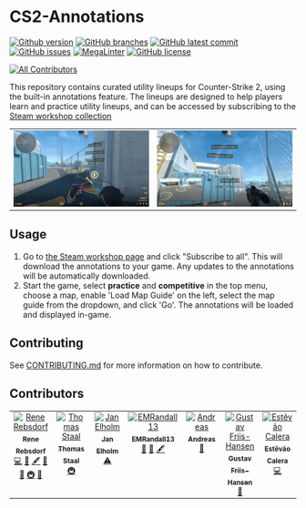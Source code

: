 # CS2-Annotations

[![Github version](https://badgen.net/github/tag/ReneRebsdorf/CS2-Annotations)](https://github.com/ReneRebsdorf/CS2-Annotations/tags/)
[![GitHub branches](https://badgen.net/github/branches/ReneRebsdorf/CS2-Annotations)](https://github.com/ReneRebsdorf/CS2-Annotations/)
[![GitHub latest commit](https://badgen.net/github/last-commit/ReneRebsdorf/CS2-Annotations)](https://GitHub.com/ReneRebsdorf/CS2-Annotations/commit/)
[![GitHub issues](https://img.shields.io/github/issues/ReneRebsdorf/CS2-Annotations.svg)](https://GitHub.com/ReneRebsdorf/CS2-Annotations/issues/)
[![MegaLinter](https://github.com/oxsecurity/megalinter/workflows/MegaLinter/badge.svg?branch=main)](https://github.com/ReneRebsdorf/CS2-Annotations/actions?query=workflow%3AMegaLinter+branch%3Amain)
[![GitHub license](https://badgen.net/github/license/ReneRebsdorf/CS2-Annotations)](https://github.com/ReneRebsdorf/CS2-Annotations/blob/main/LICENSE)
<!-- ALL-CONTRIBUTORS-BADGE:START - Do not remove or modify this section -->
[![All Contributors](https://img.shields.io/badge/all_contributors-7-orange.svg?style=flat-square)](#contributors)
<!-- ALL-CONTRIBUTORS-BADGE:END -->

This repository contains curated utility lineups for Counter-Strike 2, using the built-in annotations feature.
The lineups are designed to help players learn and practice utility lineups, and can be accessed by subscribing to the
[Steam workshop collection](https://steamcommunity.com/sharedfiles/filedetails/?id=3397847952)

|                                                     |                                                |
| --------------------------------------------------- | ---------------------------------------------- |
| ![Preview standing positions](assets/positions.jpg) | ![Preview aim targets](assets/aim-targets.jpg) |

## Usage

1. Go to [the Steam workshop page](https://steamcommunity.com/sharedfiles/filedetails/?id=3397847952) and click
   "Subscribe to all". This will download the annotations to your game. Any updates to the annotations will be
   automatically downloaded.
2. Start the game, select __practice__ and __competitive__ in the top menu, choose a map, enable 'Load Map Guide' on the
   left, select the map guide from the dropdown, and click 'Go'. The annotations will be loaded and displayed in-game.

## Contributing

See [CONTRIBUTING.md](CONTRIBUTING.md) for more information on how to contribute.

## Contributors

<!-- ALL-CONTRIBUTORS-LIST:START - Do not remove or modify this section -->
<!-- prettier-ignore-start -->
<!-- markdownlint-disable -->
<table>
  <tbody>
    <tr>
      <td align="center" valign="top" width="14.28%"><a href="https://github.com/ReneRebsdorf"><img src="https://avatars.githubusercontent.com/u/44376705?v=4?s=100" width="100px;" alt="Rene Rebsdorf"/><br /><sub><b>Rene Rebsdorf</b></sub></a><br /><a href="https://github.com/ReneRebsdorf/CS2-annotations/commits?author=ReneRebsdorf" title="Code">💻</a> <a href="#design-ReneRebsdorf" title="Design">🎨</a> <a href="#content-ReneRebsdorf" title="Content">🖋</a> <a href="https://github.com/ReneRebsdorf/CS2-annotations/commits?author=ReneRebsdorf" title="Documentation">📖</a> <a href="#ideas-ReneRebsdorf" title="Ideas, Planning, & Feedback">🤔</a> <a href="#infra-ReneRebsdorf" title="Infrastructure (Hosting, Build-Tools, etc)">🚇</a> <a href="#maintenance-ReneRebsdorf" title="Maintenance">🚧</a></td>
      <td align="center" valign="top" width="14.28%"><a href="https://github.com/Staalet"><img src="https://avatars.githubusercontent.com/u/16689470?v=4?s=100" width="100px;" alt="Thomas Staal"/><br /><sub><b>Thomas Staal</b></sub></a><br /><a href="#infra-Staalet" title="Infrastructure (Hosting, Build-Tools, etc)">🚇</a></td>
      <td align="center" valign="top" width="14.28%"><a href="https://github.com/JanElholm"><img src="https://avatars.githubusercontent.com/u/12870036?v=4?s=100" width="100px;" alt="Jan Elholm"/><br /><sub><b>Jan Elholm</b></sub></a><br /><a href="https://github.com/ReneRebsdorf/CS2-annotations/commits?author=JanElholm" title="Tests">⚠️</a></td>
      <td align="center" valign="top" width="14.28%"><a href="https://github.com/EMRandall13"><img src="https://avatars.githubusercontent.com/u/119271148?v=4?s=100" width="100px;" alt="EMRandall13"/><br /><sub><b>EMRandall13</b></sub></a><br /><a href="#design-EMRandall13" title="Design">🎨</a> <a href="#ideas-EMRandall13" title="Ideas, Planning, & Feedback">🤔</a> <a href="#content-EMRandall13" title="Content">🖋</a></td>
      <td align="center" valign="top" width="14.28%"><a href="https://github.com/MrGronning"><img src="https://avatars.githubusercontent.com/u/193924841?v=4?s=100" width="100px;" alt="Andreas"/><br /><sub><b>Andreas</b></sub></a><br /><a href="#data-MrGronning" title="Data">🔣</a></td>
      <td align="center" valign="top" width="14.28%"><a href="https://github.com/Friiiis"><img src="https://avatars.githubusercontent.com/u/20768890?v=4?s=100" width="100px;" alt="Gustav Friis-Hansen"/><br /><sub><b>Gustav Friis-Hansen</b></sub></a><br /><a href="#data-Friiiis" title="Data">🔣</a></td>
      <td align="center" valign="top" width="14.28%"><a href="https://github.com/EstevaoCalera"><img src="https://avatars.githubusercontent.com/u/49175179?v=4?s=100" width="100px;" alt="Estêvão Calera"/><br /><sub><b>Estêvão Calera</b></sub></a><br /><a href="https://github.com/ReneRebsdorf/CS2-annotations/commits?author=EstevaoCalera" title="Code">💻</a></td>
    </tr>
  </tbody>
</table>

<!-- markdownlint-restore -->
<!-- prettier-ignore-end -->

<!-- ALL-CONTRIBUTORS-LIST:END -->
